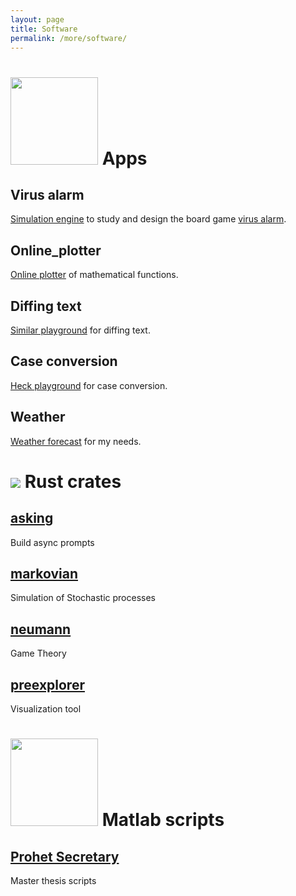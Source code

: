 ```yaml
---
layout: page
title: Software
permalink: /more/software/
---
```


# <img src="apps.svg" class="galleryItem" width=140p> Apps

## Virus alarm

[Simulation engine](https://saona-raimundo.github.io/virus_alert/sim/index.html) to study and design the board game [virus alarm](https://ist.ac.at/en/education/ist-for-kids/virus-alert/).

## Online_plotter

[Online plotter](https://saona-raimundo.github.io/online_plotter/) of mathematical functions.

## Diffing text

[Similar playground](https://saona-raimundo.github.io/similar_playground/) for diffing text.

## Case conversion

[Heck playground](https://saona-raimundo.github.io/heck_playground/) for case conversion.

## Weather

[Weather forecast](https://saona-raimundo.github.io/weather/) for my needs.




# <img src="https://www.rust-lang.org/logos/rust-logo-blk.svg"> Rust crates

## [asking](https://crates.io/crates/asking)

Build async prompts

## [markovian](https://crates.io/crates/markovian)

Simulation of Stochastic processes

## [neumann](https://crates.io/crates/neumann)

Game Theory

## [preexplorer](https://crates.io/crates/preexplorer)

Visualization tool



# <img src="Matlab_Logo.png" class="galleryItem" width=140p> Matlab scripts

## [Prohet Secretary](https://github.com/saona-raimundo/prophet-secretary-through-blind-strategies)

Master thesis scripts

